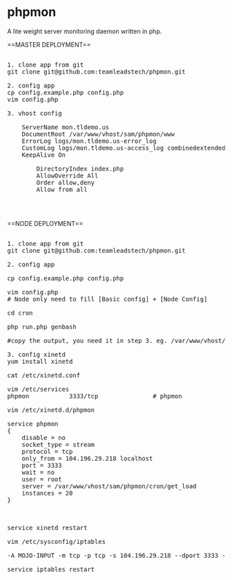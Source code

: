 # phpmon
A lite weight server monitoring daemon written in php.


==MASTER DEPLOYMENT==

<pre>

1. clone app from git
git clone git@github.com:teamleadstech/phpmon.git

2. config app
cp config.example.php config.php
vim config.php

3. vhost config
<VirtualHost *:80>
	ServerName mon.tldemo.us
	DocumentRoot /var/www/vhost/sam/phpmon/www
	ErrorLog logs/mon.tldemo.us-error_log
	CustomLog logs/mon.tldemo.us-access_log combinedextended
	KeepAlive On
	<Directory /var/www/vhost/sam/phpmon/www>
		DirectoryIndex index.php
		AllowOverride All
		Order allow,deny
		Allow from all
	</Directory>
</VirtualHost>

</pre>

==NODE DEPLOYMENT==

<pre>

1. clone app from git
git clone git@github.com:teamleadstech/phpmon.git

2. config app

cp config.example.php config.php

vim config.php
# Node only need to fill [Basic config] + [Node Config]

cd cron

php run.php genbash

#copy the output, you need it in step 3. eg. /var/www/vhost/sam/phpmon/cron/get_load

3. config xinetd
yum install xinetd

cat /etc/xinetd.conf

vim /etc/services
phpmon           3333/tcp               # phpmon

vim /etc/xinetd.d/phpmon

service phpmon
{
	disable = no
	socket_type = stream
	protocol = tcp
	only_from = 104.196.29.218 localhost
	port = 3333
	wait = no
	user = root
	server = /var/www/vhost/sam/phpmon/cron/get_load
	instances = 20
}



service xinetd restart

vim /etc/sysconfig/iptables

-A MOJO-INPUT -m tcp -p tcp -s 104.196.29.218 --dport 3333 -m comment --comment PROD_LOAD_MON -j ACCEPT

service iptables restart

</pre>
